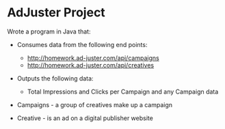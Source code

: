 # AdJuster Project
Wrote a program in Java that:

* Consumes data from the following end points:
    * http://homework.ad-juster.com/api/campaigns 
    * http://homework.ad-juster.com/api/creatives 

* Outputs the following data:
    * Total Impressions and Clicks per Campaign and any Campaign data

* Campaigns - a group of creatives make up a campaign
* Creative - is an ad on a digital publisher website
